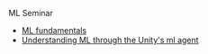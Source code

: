 ML Seminar
* [ML fundamentals](https://drive.google.com/open?id=1AgOiy_ysPVl8QtQHGiSHtZtgz4cL0DHoSPYdX2LiBiw)
* [Understanding ML through the Unity's ml agent](https://drive.google.com/open?id=14XzlFVHnB2CdSyV9uY_wFCrkBjtXM2Nr6yQi4wKCWcI)
